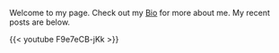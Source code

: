 Welcome to my page. Check out my [Bio](/page/bio/) for more about me.
My recent posts are below.

{{< youtube F9e7eCB-jKk >}}